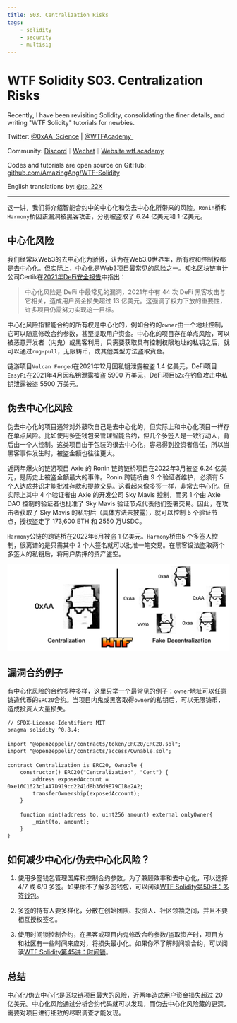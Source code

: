 ```yaml
---
title: S03. Centralization Risks
tags:
    - solidity
    - security
    - multisig
---
```


# WTF Solidity S03. Centralization Risks

Recently, I have been revisiting Solidity, consolidating the finer details, and writing "WTF Solidity" tutorials for newbies. 

Twitter: [@0xAA_Science](https://twitter.com/0xAA_Science) | [@WTFAcademy_](https://twitter.com/WTFAcademy_)

Community: [Discord](https://discord.gg/5akcruXrsk)｜[Wechat](https://docs.google.com/forms/d/e/1FAIpQLSe4KGT8Sh6sJ7hedQRuIYirOoZK_85miz3dw7vA1-YjodgJ-A/viewform?usp=sf_link)｜[Website wtf.academy](https://wtf.academy)

Codes and tutorials are open source on GitHub: [github.com/AmazingAng/WTF-Solidity](https://github.com/AmazingAng/WTF-Solidity)

English translations by: [@to_22X](https://twitter.com/to_22X)

-----

这一讲，我们将介绍智能合约中的中心化和伪去中心化所带来的风险。`Ronin`桥和`Harmony`桥因该漏洞被黑客攻击，分别被盗取了 6.24 亿美元和 1 亿美元。

## 中心化风险

我们经常以Web3的去中心化为骄傲，认为在Web3.0世界里，所有权和控制权都是去中心化。但实际上，中心化是Web3项目最常见的风险之一。知名区块链审计公司Certik在[2021年DeFi安全报告](https://f.hubspotusercontent40.net/hubfs/4972390/Marketing/defi%20security%20report%202021-v6.pdf)中指出：

> 中心化风险是 DeFi 中最常见的漏洞，2021年中有 44 次 DeFi 黑客攻击与它相关，造成用户资金损失超过 13 亿美元。这强调了权力下放的重要性，许多项目仍需努力实现这一目标。

中心化风险指智能合约的所有权是中心化的，例如合约的`owner`由一个地址控制，它可以随意修改合约参数，甚至提取用户资金。中心化的项目存在单点风险，可以被恶意开发者（内鬼）或黑客利用，只需要获取具有控制权限地址的私钥之后，就可以通过`rug-pull`，无限铸币，或其他类型方法盗取资金。

链游项目`Vulcan Forged`在2021年12月因私钥泄露被盗 1.4 亿美元，DeFi项目`EasyFi`在2021年4月因私钥泄露被盗 5900 万美元，DeFi项目`bZx`在钓鱼攻击中私钥泄露被盗 5500 万美元。

## 伪去中心化风险

伪去中心化的项目通常对外鼓吹自己是去中心化的，但实际上和中心化项目一样存在单点风险。比如使用多签钱包来管理智能合约，但几个多签人是一致行动人，背后由一个人控制。这类项目由于包装的很去中心化，容易得到投资者信任，所以当黑客事件发生时，被盗金额也往往更大。

近两年爆火的链游项目 Axie 的 Ronin 链跨链桥项目在2022年3月被盗 6.24 亿美元，是历史上被盗金额最大的事件。Ronin 跨链桥由 9 个验证者维护，必须有 5 个人达成共识才能批准存款和提款交易。这看起来像多签一样，非常去中心化。但实际上其中 4 个验证者由 Axie 的开发公司 Sky Mavis 控制，而另 1 个由 Axie DAO 控制的验证者也批准了 Sky Mavis 验证节点代表他们签署交易。因此，在攻击者获取了 Sky Mavis 的私钥后（具体方法未披露），就可以控制 5 个验证节点，授权盗走了 173,600 ETH 和 2550 万USDC。

`Harmony`公链的跨链桥在2022年6月被盗 1 亿美元。`Harmony`桥由5 个多签人控制，很离谱的是只需其中 2 个人签名就可以批准一笔交易。在黑客设法盗取两个多签人的私钥后，将用户质押的资产盗空。

![](./img/S03-1.png)

## 漏洞合约例子

有中心化风险的合约多种多样，这里只举一个最常见的例子：`owner`地址可以任意铸造代币的`ERC20`合约。当项目内鬼或黑客取得`owner`的私钥后，可以无限铸币，造成投资人大量损失。

```solidity
// SPDX-License-Identifier: MIT
pragma solidity ^0.8.4;

import "@openzeppelin/contracts/token/ERC20/ERC20.sol";
import "@openzeppelin/contracts/access/Ownable.sol";

contract Centralization is ERC20, Ownable {
    constructor() ERC20("Centralization", "Cent") {
        address exposedAccount = 0xe16C1623c1AA7D919cd2241d8b36d9E79C1Be2A2;
        transferOwnership(exposedAccount);
    }

    function mint(address to, uint256 amount) external onlyOwner{
        _mint(to, amount);
    }
}
```

## 如何减少中心化/伪去中心化风险？

1. 使用多签钱包管理国库和控制合约参数。为了兼顾效率和去中心化，可以选择 4/7 或 6/9 多签。如果你不了解多签钱包，可以阅读[WTF Solidity第50讲：多签钱包](https://github.com/AmazingAng/WTFSolidity/blob/main/50_MultisigWallet/readme.md)。

2. 多签的持有人要多样化，分散在创始团队、投资人、社区领袖之间，并且不要相互授权签名。

3. 使用时间锁控制合约，在黑客或项目内鬼修改合约参数/盗取资产时，项目方和社区有一些时间来应对，将损失最小化。如果你不了解时间锁合约，可以阅读[WTF Solidity第45讲：时间锁](https://github.com/AmazingAng/WTFSolidity/blob/main/45_TokenLocker/readme.md)。

## 总结

中心化/伪去中心化是区块链项目最大的风险，近两年造成用户资金损失超过 20 亿美元。中心化风险通过分析合约代码就可以发现，而伪去中心化风险藏的更深，需要对项目进行细致的尽职调查才能发现。